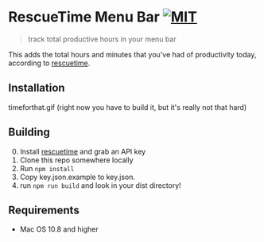 # RescueTime Menu Bar [![MIT](https://img.shields.io/badge/Hotness-Fire-orange.svg?style=flat-squared)]()
> track total productive hours in your menu bar

This adds the total hours and minutes that you've had of productivity today, according to [rescuetime](http://rescuetime.com?wish-I-had-an-affiliate-key). 

## Installation
timeforthat.gif (right now you have to build it, but it's really not that hard)

## Building
0. Install [rescuetime](http://rescuetime.com?wish-I-had-an-affiliate-key) and grab an API key
1. Clone this repo somewhere locally
2. Run `npm install`
3. Copy key.json.example to key.json.
4. run `npm run build` and look in your dist directory!

## Requirements
* Mac OS 10.8 and higher

